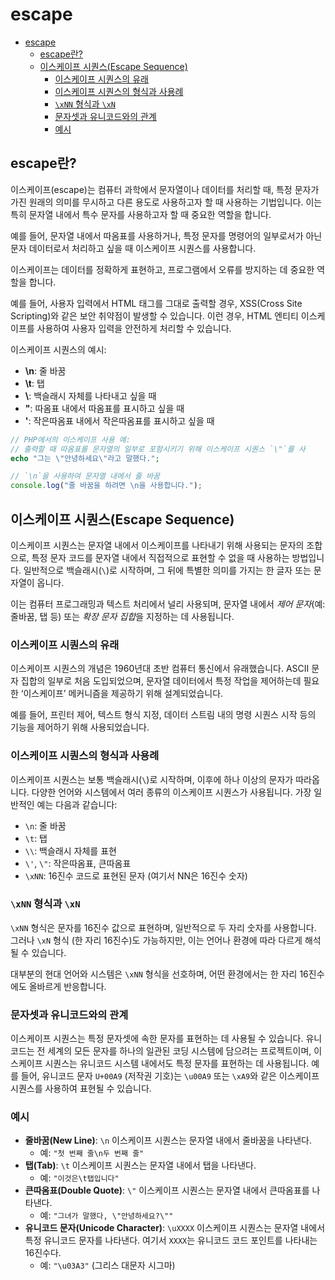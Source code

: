 # escape

- [escape](#escape)
    - [escape란?](#escape란)
    - [이스케이프 시퀀스(Escape Sequence)](#이스케이프-시퀀스escape-sequence)
        - [이스케이프 시퀀스의 유래](#이스케이프-시퀀스의-유래)
        - [이스케이프 시퀀스의 형식과 사용례](#이스케이프-시퀀스의-형식과-사용례)
        - [`\xNN` 형식과 `\xN`](#xnn-형식과-xn)
        - [문자셋과 유니코드와의 관계](#문자셋과-유니코드와의-관계)
        - [예시](#예시)

## escape란?

이스케이프(escape)는 컴퓨터 과학에서 문자열이나 데이터를 처리할 때, 특정 문자가 가진 원래의 의미를 무시하고 다른 용도로 사용하고자 할 때 사용하는 기법입니다. 이는 특히 문자열 내에서 특수 문자를 사용하고자 할 때 중요한 역할을 합니다.

예를 들어, 문자열 내에서 따옴표를 사용하거나, 특정 문자를 명령어의 일부로서가 아닌 문자 데이터로서 처리하고 싶을 때 이스케이프 시퀀스를 사용합니다.

이스케이프는 데이터를 정확하게 표현하고, 프로그램에서 오류를 방지하는 데 중요한 역할을 합니다.

예를 들어, 사용자 입력에서 HTML 태그를 그대로 출력할 경우, XSS(Cross Site Scripting)와 같은 보안 취약점이 발생할 수 있습니다. 이런 경우, HTML 엔티티 이스케이프를 사용하여 사용자 입력을 안전하게 처리할 수 있습니다.

이스케이프 시퀀스의 예시:
- **\n**: 줄 바꿈
- **\t**: 탭
- **\\**: 백슬래시 자체를 나타내고 싶을 때
- **\"**: 따옴표 내에서 따옴표를 표시하고 싶을 때
- **\'**: 작은따옴표 내에서 작은따옴표를 표시하고 싶을 때

```php
// PHP에서의 이스케이프 사용 예:
// 출력할 때 따옴표를 문자열의 일부로 포함시키기 위해 이스케이프 시퀀스 `\"`를 사
echo "그는 \"안녕하세요\"라고 말했다.";
```

```javascript
// `\n`을 사용하여 문자열 내에서 줄 바꿈
console.log("줄 바꿈을 하려면 \n을 사용합니다.");
```

## 이스케이프 시퀀스(Escape Sequence)

이스케이프 시퀀스는 문자열 내에서 이스케이프를 나타내기 위해 사용되는 문자의 조합으로, 특정 문자 코드를 문자열 내에서 직접적으로 표현할 수 없을 때 사용하는 방법입니다. 일반적으로 백슬래시(`\`)로 시작하며, 그 뒤에 특별한 의미를 가지는 한 글자 또는 문자열이 옵니다.

이는 컴퓨터 프로그래밍과 텍스트 처리에서 널리 사용되며, 문자열 내에서 *제어 문자*(예: 줄바꿈, 탭 등) 또는 *확장 문자 집합*을 지정하는 데 사용됩니다.

### 이스케이프 시퀀스의 유래

이스케이프 시퀀스의 개념은 1960년대 초반 컴퓨터 통신에서 유래했습니다.
ASCII 문자 집합의 일부로 처음 도입되었으며, 문자열 데이터에서 특정 작업을 제어하는데 필요한 ‘이스케이프’ 메커니즘을 제공하기 위해 설계되었습니다.

예를 들어, 프린터 제어, 텍스트 형식 지정, 데이터 스트림 내의 명령 시퀀스 시작 등의 기능을 제어하기 위해 사용되었습니다.

### 이스케이프 시퀀스의 형식과 사용례

이스케이프 시퀀스는 보통 백슬래시(`\`)로 시작하며, 이후에 하나 이상의 문자가 따라옵니다. 다양한 언어와 시스템에서 여러 종류의 이스케이프 시퀀스가 사용됩니다. 가장 일반적인 예는 다음과 같습니다:

- `\n`: 줄 바꿈
- `\t`: 탭
- `\\`: 백슬래시 자체를 표현
- `\'`, `\"`: 작은따옴표, 큰따옴표
- `\xNN`: 16진수 코드로 표현된 문자 (여기서 NN은 16진수 숫자)

### `\xNN` 형식과 `\xN`

`\xNN` 형식은 문자를 16진수 값으로 표현하며, 일반적으로 두 자리 숫자를 사용합니다.
그러나 `\xN` 형식 (한 자리 16진수)도 가능하지만, 이는 언어나 환경에 따라 다르게 해석될 수 있습니다.

대부분의 현대 언어와 시스템은 `\xNN` 형식을 선호하며, 어떤 환경에서는 한 자리 16진수에도 올바르게 반응합니다.

### 문자셋과 유니코드와의 관계

이스케이프 시퀀스는 특정 문자셋에 속한 문자를 표현하는 데 사용될 수 있습니다. 유니코드는 전 세계의 모든 문자를 하나의 일관된 코딩 시스템에 담으려는 프로젝트이며, 이스케이프 시퀀스는 유니코드 시스템 내에서도 특정 문자를 표현하는 데 사용됩니다. 예를 들어, 유니코드 문자 `U+00A9` (저작권 기호)는 `\u00A9` 또는 `\xA9`와 같은 이스케이프 시퀀스를 사용하여 표현될 수 있습니다.

### 예시

- **줄바꿈(New Line)**: `\n` 이스케이프 시퀀스는 문자열 내에서 줄바꿈을 나타낸다.
    - 예: `"첫 번째 줄\n두 번째 줄"`
- **탭(Tab)**: `\t` 이스케이프 시퀀스는 문자열 내에서 탭을 나타낸다.
    - 예: `"이것은\t탭입니다"`
- **큰따옴표(Double Quote)**: `\"` 이스케이프 시퀀스는 문자열 내에서 큰따옴표를 나타낸다.
    - 예: `"그녀가 말했다, \"안녕하세요?\""`
- **유니코드 문자(Unicode Character)**: `\uXXXX` 이스케이프 시퀀스는 문자열 내에서 특정 유니코드 문자를 나타낸다. 여기서 `XXXX`는 유니코드 코드 포인트를 나타내는 16진수다.
    - 예: `"\u03A3"` (그리스 대문자 시그마)
